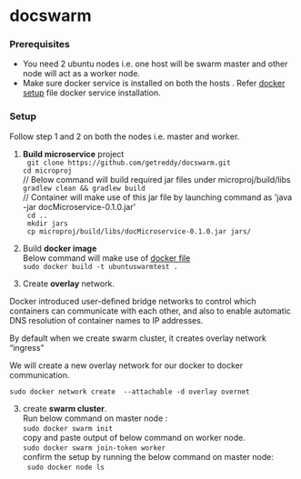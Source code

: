 # docswarm

### Prerequisites
- You need 2 ubuntu nodes i.e. one host will be swarm master and other node will act as a worker node. 
- Make sure docker service is installed on both the hosts . Refer [docker setup](dockerSetup.sh) file docker service installation.


### Setup

Follow step 1 and 2 on both the nodes i.e. master and worker. 

1) **Build microservice** project <br/>
` git clone https://github.com/getreddy/docswarm.git` <br/>
`cd microproj` <br />
// Below command will build required jar files under microproj/build/libs <br />
`gradlew clean && gradlew build` <br />
// Container will make use of this jar file by launching command as 'java -jar docMicroservice-0.1.0.jar'<br />
` cd ..` <br/>
` mkdir jars` <br/>
` cp microproj/build/libs/docMicroservice-0.1.0.jar jars/` <br/>

2) Build **docker image** <br/>
 Below command will make use of [docker file](Dockerfile) <br/>
`sudo docker build -t ubuntuswarmtest .`



3) Create **overlay** network. 
  
  Docker introduced user-defined bridge networks to control which containers can communicate with each other, and also to   enable automatic DNS resolution of container names to IP addresses. 
  
  By default when we create swarm cluster, it creates overlay network “ingress” 
  
  We will create a new overlay network for our docker to docker communication. 
  
  `sudo docker network create  --attachable -d overlay overnet`
  
 3) create **swarm cluster**. <br/>
Run below command on master node : <br/>
`sudo docker swarm init` <br/>
copy and paste output of below command on worker node. <br/>
`sudo docker swarm join-token worker` <br/>
confirm the setup by running the below command on master node: <br/>
` sudo docker node ls` <br/>






